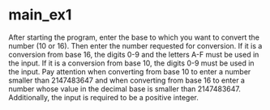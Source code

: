 # main_ex1

After starting the program, enter the base to which you want to convert the number (10 or 16). Then enter the number requested for conversion.
If it is a conversion from base 16, the digits 0-9 and the letters A-F must be used in the input. If it is a conversion from base 10, the digits 0-9 must be used in the input.
Pay attention when converting from base 10 to enter a number smaller than 2147483647 and when converting from base 16 to enter a number whose value in the decimal base is smaller than 2147483647.
Additionally, the input is required to be a positive integer.